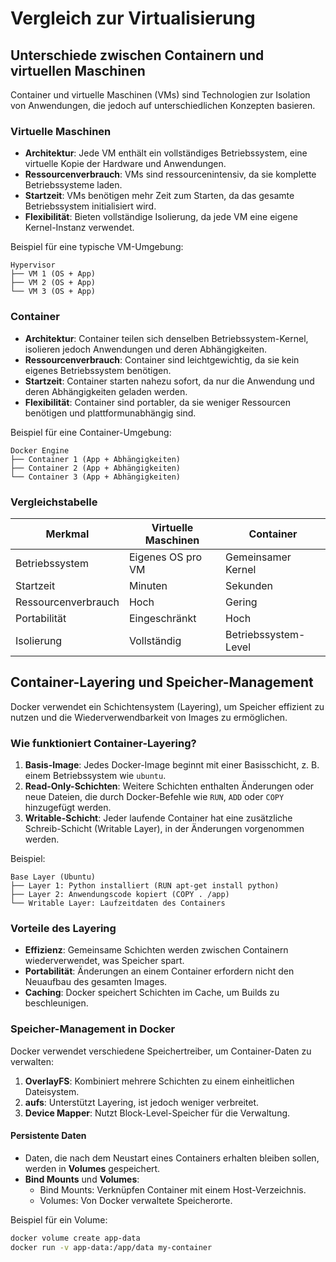 
# Vergleich zur Virtualisierung
## Unterschiede zwischen Containern und virtuellen Maschinen

Container und virtuelle Maschinen (VMs) sind Technologien zur Isolation von Anwendungen, die jedoch auf unterschiedlichen Konzepten basieren.

### Virtuelle Maschinen
- **Architektur**: Jede VM enthält ein vollständiges Betriebssystem, eine virtuelle Kopie der Hardware und Anwendungen.
- **Ressourcenverbrauch**: VMs sind ressourcenintensiv, da sie komplette Betriebssysteme laden.
- **Startzeit**: VMs benötigen mehr Zeit zum Starten, da das gesamte Betriebssystem initialisiert wird.
- **Flexibilität**: Bieten vollständige Isolierung, da jede VM eine eigene Kernel-Instanz verwendet.

Beispiel für eine typische VM-Umgebung:
```
Hypervisor
├── VM 1 (OS + App)
├── VM 2 (OS + App)
└── VM 3 (OS + App)
```

### Container
- **Architektur**: Container teilen sich denselben Betriebssystem-Kernel, isolieren jedoch Anwendungen und deren Abhängigkeiten.
- **Ressourcenverbrauch**: Container sind leichtgewichtig, da sie kein eigenes Betriebssystem benötigen.
- **Startzeit**: Container starten nahezu sofort, da nur die Anwendung und deren Abhängigkeiten geladen werden.
- **Flexibilität**: Container sind portabler, da sie weniger Ressourcen benötigen und plattformunabhängig sind.

Beispiel für eine Container-Umgebung:
```
Docker Engine
├── Container 1 (App + Abhängigkeiten)
├── Container 2 (App + Abhängigkeiten)
└── Container 3 (App + Abhängigkeiten)
```

### Vergleichstabelle
| Merkmal                 | Virtuelle Maschinen       | Container             |
|-------------------------|---------------------------|-----------------------|
| Betriebssystem          | Eigenes OS pro VM         | Gemeinsamer Kernel    |
| Startzeit               | Minuten                   | Sekunden              |
| Ressourcenverbrauch     | Hoch                      | Gering                |
| Portabilität            | Eingeschränkt             | Hoch                  |
| Isolierung              | Vollständig               | Betriebssystem-Level  |

## Container-Layering und Speicher-Management

Docker verwendet ein Schichtensystem (Layering), um Speicher effizient zu nutzen und die Wiederverwendbarkeit von Images zu ermöglichen.

### Wie funktioniert Container-Layering?
1. **Basis-Image**: Jedes Docker-Image beginnt mit einer Basisschicht, z. B. einem Betriebssystem wie `ubuntu`.
2. **Read-Only-Schichten**: Weitere Schichten enthalten Änderungen oder neue Dateien, die durch Docker-Befehle wie `RUN`, `ADD` oder `COPY` hinzugefügt werden.
3. **Writable-Schicht**: Jeder laufende Container hat eine zusätzliche Schreib-Schicht (Writable Layer), in der Änderungen vorgenommen werden.

Beispiel:
```
Base Layer (Ubuntu)
├── Layer 1: Python installiert (RUN apt-get install python)
├── Layer 2: Anwendungscode kopiert (COPY . /app)
└── Writable Layer: Laufzeitdaten des Containers
```

### Vorteile des Layering
- **Effizienz**: Gemeinsame Schichten werden zwischen Containern wiederverwendet, was Speicher spart.
- **Portabilität**: Änderungen an einem Container erfordern nicht den Neuaufbau des gesamten Images.
- **Caching**: Docker speichert Schichten im Cache, um Builds zu beschleunigen.

### Speicher-Management in Docker
Docker verwendet verschiedene Speichertreiber, um Container-Daten zu verwalten:
1. **OverlayFS**: Kombiniert mehrere Schichten zu einem einheitlichen Dateisystem.
2. **aufs**: Unterstützt Layering, ist jedoch weniger verbreitet.
3. **Device Mapper**: Nutzt Block-Level-Speicher für die Verwaltung.

#### Persistente Daten
- Daten, die nach dem Neustart eines Containers erhalten bleiben sollen, werden in **Volumes** gespeichert.
- **Bind Mounts** und **Volumes**:
  - Bind Mounts: Verknüpfen Container mit einem Host-Verzeichnis.
  - Volumes: Von Docker verwaltete Speicherorte.

Beispiel für ein Volume:
```bash
docker volume create app-data
docker run -v app-data:/app/data my-container
```
